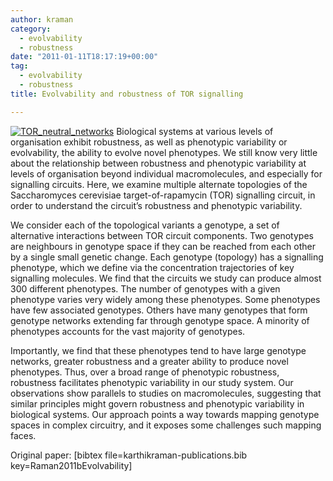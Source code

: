 ```yaml
---
author: kraman
category:
  - evolvability
  - robustness
date: "2011-01-11T18:17:19+00:00"
tag:
  - evolvability
  - robustness
title: Evolvability and robustness of TOR signalling

---
```

[![TOR_neutral_networks](/kraman/lab/wp-content/uploads/2013/05/TOR_neutral_networks.png)](/kraman/lab/wp-content/uploads/2013/05/TOR_neutral_networks.png) Biological systems at various levels of organisation exhibit robustness, as well as phenotypic variability or evolvability, the ability to evolve novel phenotypes. We still know very little about the relationship between robustness and phenotypic variability at levels of organisation beyond individual macromolecules, and especially for signalling circuits. Here, we examine multiple alternate topologies of the Saccharomyces cerevisiae target-of-rapamycin (TOR) signalling circuit, in order to understand the circuit’s robustness and phenotypic variability.

We consider each of the topological variants a genotype, a set of alternative interactions between TOR circuit components. Two genotypes are neighbours in genotype space if they can be reached from each other by a single small genetic change. Each genotype (topology) has a signalling phenotype, which we define via the concentration trajectories of key signalling molecules. We find that the circuits we study can produce almost 300 different phenotypes. The number of genotypes with a given phenotype varies very widely among these phenotypes. Some phenotypes have few associated genotypes. Others have many genotypes that form genotype networks extending far through genotype space. A minority of phenotypes accounts for the vast majority of genotypes.

Importantly, we find that these phenotypes tend to have large genotype networks, greater robustness and a greater ability to produce novel phenotypes. Thus, over a broad range of phenotypic robustness, robustness facilitates phenotypic variability in our study system. Our observations show parallels to studies on macromolecules, suggesting that similar principles might govern robustness and phenotypic variability in biological systems. Our approach points a way towards mapping genotype spaces in complex circuitry, and it exposes some challenges such mapping faces.

Original paper: \[bibtex file=karthikraman-publications.bib key=Raman2011bEvolvability\]
